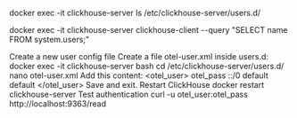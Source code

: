 docker exec -it clickhouse-server ls /etc/clickhouse-server/users.d/

docker exec -it clickhouse-server clickhouse-client --query "SELECT name FROM system.users;"

Create a new user config file
Create a file otel-user.xml inside users.d:
docker exec -it clickhouse-server bash
cd /etc/clickhouse-server/users.d/
nano otel-user.xml
Add this content:
<clickhouse>
    <users>
        <otel_user>
            <password>otel_pass</password>
            <networks>
                <ip>::/0</ip>
            </networks>
            <profile>default</profile>
            <quota>default</quota>
        </otel_user>
    </users>
</clickhouse>
Save and exit.
Restart ClickHouse
docker restart clickhouse-server
Test authentication
curl -u otel_user:otel_pass http://localhost:9363/read